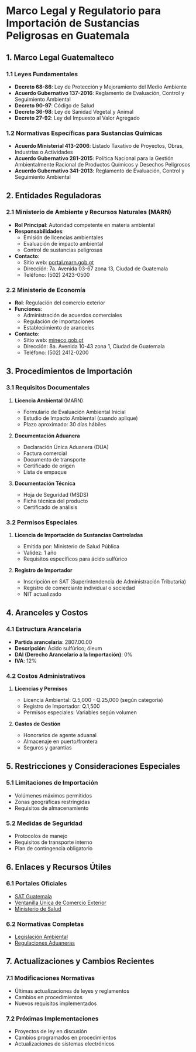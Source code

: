 # Marco Legal y Regulatorio para Importación de Sustancias Peligrosas en Guatemala

## 1. Marco Legal Guatemalteco

### 1.1 Leyes Fundamentales

- **Decreto 68-86**: Ley de Protección y Mejoramiento del Medio Ambiente
- **Acuerdo Gubernativo 137-2016**: Reglamento de Evaluación, Control y Seguimiento Ambiental
- **Decreto 90-97**: Código de Salud
- **Decreto 36-98**: Ley de Sanidad Vegetal y Animal
- **Decreto 27-92**: Ley del Impuesto al Valor Agregado

### 1.2 Normativas Específicas para Sustancias Químicas

- **Acuerdo Ministerial 413-2006**: Listado Taxativo de Proyectos, Obras, Industrias o Actividades
- **Acuerdo Gubernativo 281-2015**: Política Nacional para la Gestión Ambientalmente Racional de Productos Químicos y Desechos Peligrosos
- **Acuerdo Gubernativo 341-2013**: Reglamento de Evaluación, Control y Seguimiento Ambiental

## 2. Entidades Reguladoras

### 2.1 Ministerio de Ambiente y Recursos Naturales (MARN)
- **Rol Principal**: Autoridad competente en materia ambiental
- **Responsabilidades**:
  - Emisión de licencias ambientales
  - Evaluación de impacto ambiental
  - Control de sustancias peligrosas
- **Contacto**: 
  - Sitio web: [portal.marn.gob.gt](https://portal.marn.gob.gt)
  - Dirección: 7a. Avenida 03-67 zona 13, Ciudad de Guatemala
  - Teléfono: (502) 2423-0500

### 2.2 Ministerio de Economía
- **Rol**: Regulación del comercio exterior
- **Funciones**:
  - Administración de acuerdos comerciales
  - Regulación de importaciones
  - Establecimiento de aranceles
- **Contacto**:
  - Sitio web: [mineco.gob.gt](https://www.mineco.gob.gt)
  - Dirección: 8a. Avenida 10-43 zona 1, Ciudad de Guatemala
  - Teléfono: (502) 2412-0200

## 3. Procedimientos de Importación

### 3.1 Requisitos Documentales
1. **Licencia Ambiental** (MARN)
   - Formulario de Evaluación Ambiental Inicial
   - Estudio de Impacto Ambiental (cuando aplique)
   - Plazo aproximado: 30 días hábiles

2. **Documentación Aduanera**
   - Declaración Única Aduanera (DUA)
   - Factura comercial
   - Documento de transporte
   - Certificado de origen
   - Lista de empaque

3. **Documentación Técnica**
   - Hoja de Seguridad (MSDS)
   - Ficha técnica del producto
   - Certificado de análisis

### 3.2 Permisos Especiales
1. **Licencia de Importación de Sustancias Controladas**
   - Emitida por: Ministerio de Salud Pública
   - Validez: 1 año
   - Requisitos específicos para ácido sulfúrico

2. **Registro de Importador**
   - Inscripción en SAT (Superintendencia de Administración Tributaria)
   - Registro de comerciante individual o sociedad
   - NIT actualizado

## 4. Aranceles y Costos

### 4.1 Estructura Arancelaria
- **Partida arancelaria**: 2807.00.00
- **Descripción**: Ácido sulfúrico; óleum
- **DAI (Derecho Arancelario a la Importación)**: 0%
- **IVA**: 12%

### 4.2 Costos Administrativos
1. **Licencias y Permisos**
   - Licencia Ambiental: Q.5,000 - Q.25,000 (según categoría)
   - Registro de Importador: Q.1,500
   - Permisos especiales: Variables según volumen

2. **Gastos de Gestión**
   - Honorarios de agente aduanal
   - Almacenaje en puerto/frontera
   - Seguros y garantías

## 5. Restricciones y Consideraciones Especiales

### 5.1 Limitaciones de Importación
- Volúmenes máximos permitidos
- Zonas geográficas restringidas
- Requisitos de almacenamiento

### 5.2 Medidas de Seguridad
- Protocolos de manejo
- Requisitos de transporte interno
- Plan de contingencia obligatorio

## 6. Enlaces y Recursos Útiles

### 6.1 Portales Oficiales
- [SAT Guatemala](https://portal.sat.gob.gt/)
- [Ventanilla Única de Comercio Exterior](https://vupe.export.com.gt/)
- [Ministerio de Salud](https://www.mspas.gob.gt/)

### 6.2 Normativas Completas
- [Legislación Ambiental](https://www.marn.gob.gt/paginas/Base_Legal)
- [Regulaciones Aduaneras](https://portal.sat.gob.gt/portal/legislacion-aduanera/)

## 7. Actualizaciones y Cambios Recientes

### 7.1 Modificaciones Normativas
- Últimas actualizaciones de leyes y reglamentos
- Cambios en procedimientos
- Nuevos requisitos implementados

### 7.2 Próximas Implementaciones
- Proyectos de ley en discusión
- Cambios programados en procedimientos
- Actualizaciones de sistemas electrónicos
